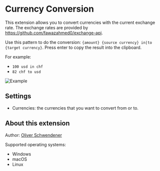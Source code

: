 # Currency Conversion

This extension allows you to convert currencies with the current exchange rate. The exchange rates are provided by https://github.com/fawazahmed0/exchange-api.

Use this pattern to do the conversion: `{amount} {source currency} in|to {target currency}`. Press enter to copy the result into the clipboard.

For example:

- `100 usd in chf`
- `82 chf to usd`

![Example](example.png)

## Settings

- Currencies: the currencies that you want to convert from or to.

## About this extension

Author: [Oliver Schwendener](https://github.com/oliverschwendener)

Supported operating systems:

- Windows
- macOS
- Linux
